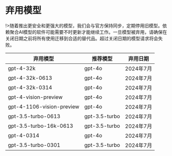 # 弃用模型

!>随着推出更安全和更强大的模型，我们会与官方保持同步，定期停用旧模型。依赖聚合AI模型的软件可能需要不时更新才能继续工作。一旦模型被弃用，请确保在关闭日期之前将所有使用迁移到合适的替代品。超过关闭日期的模型请求将会失败。

| 弃用模型                  | 推荐模型      | 弃用日期  |
| ------------------------- | ------------- | --------- |
| gpt-4-32k                 | gpt-4o        | 2024年7月 |
| gpt-4-32k-0613            | gpt-4o        | 2024年7月 |
| gpt-4-32k-0314            | gpt-4o        | 2024年7月 |
| gpt-4-vision-preview      | gpt-4o        | 2024年7月 |
| gpt-4-1106-vision-preview | gpt-4o        | 2024年7月 |
| gpt-3.5-turbo-0613        | gpt-3.5-turbo | 2024年7月 |
| gpt-3.5-turbo-16k-0613    | gpt-3.5-turbo | 2024年7月 |
| gpt-4-0314                | gpt-4o        | 2024年7月 |
| gpt-3.5-turbo-0301        | gpt-3.5-turbo | 2024年7月 |